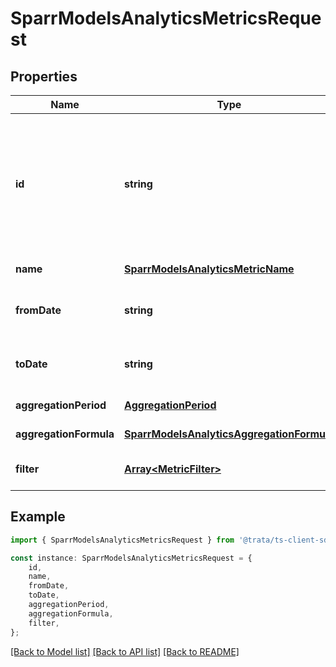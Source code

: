 # SparrModelsAnalyticsMetricsRequest


## Properties

Name | Type | Description | Notes
------------ | ------------- | ------------- | -------------
**id** | **string** | Unique identifier for the metric request. This can be helped to co-relate the request and response | [default to undefined]
**name** | [**SparrModelsAnalyticsMetricName**](SparrModelsAnalyticsMetricName.md) |  | [default to undefined]
**fromDate** | **string** | Start date to get metric request | [default to undefined]
**toDate** | **string** | End date until get metric request | [default to undefined]
**aggregationPeriod** | [**AggregationPeriod**](AggregationPeriod.md) |  | [default to undefined]
**aggregationFormula** | [**SparrModelsAnalyticsAggregationFormula**](SparrModelsAnalyticsAggregationFormula.md) |  | [default to undefined]
**filter** | [**Array&lt;MetricFilter&gt;**](MetricFilter.md) |  | [optional] [default to undefined]

## Example

```typescript
import { SparrModelsAnalyticsMetricsRequest } from '@trata/ts-client-sdk';

const instance: SparrModelsAnalyticsMetricsRequest = {
    id,
    name,
    fromDate,
    toDate,
    aggregationPeriod,
    aggregationFormula,
    filter,
};
```

[[Back to Model list]](../README.md#documentation-for-models) [[Back to API list]](../README.md#documentation-for-api-endpoints) [[Back to README]](../README.md)
